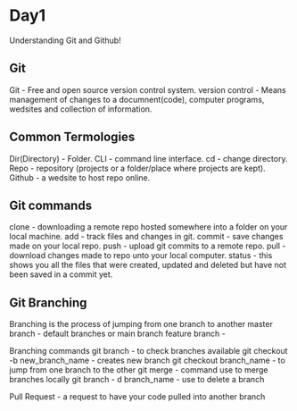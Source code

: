 # Day1
Understanding Git and Github!

## Git
Git - Free and open source version control system.
version control - Means management of changes to a documnent(code), computer programs, wedsites and collection of information.

## Common Termologies
Dir(Directory) - Folder.
CLI - command line interface.
cd - change directory.
Repo - repository (projects or a folder/place where projects are kept).
Github - a wedsite to host repo online.

## Git commands 
clone - downloading a remote repo hosted somewhere into a folder on your local machine.
add - track files and changes in git.
commit - save changes made on your local repo.
push - upload git commits to a remote repo.
pull - download changes made to repo unto your local computer.
status - this shows you all the files that were created, updated and deleted but have not been saved in a commit yet.

## Git Branching
Branching is the process of jumping from one branch to another
master branch - default branches or main branch
feature branch - 

Branching commands 
git branch - to check branches available
git checkout -b new_branch_name - creates new branch
git checkout branch_name - to jump from one branch to the other
git merge - command use to merge branches locally
git branch - d branch_name - use to delete a branch

Pull Request - a request to have your code pulled into another branch
